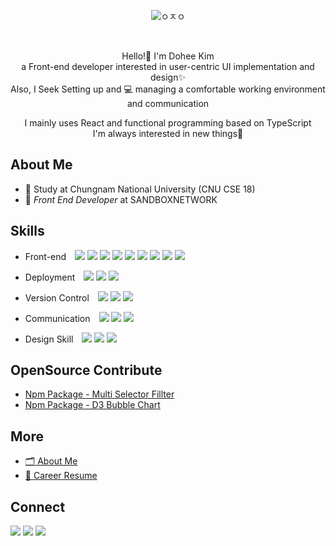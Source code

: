 <div align='center'>

![ㅇㅈㅇ](https://user-images.githubusercontent.com/44183221/205430572-99fa4db0-db4c-4b01-acad-35db4a7c98f0.png)

  
<br/>
  
Hello!👋 I'm Dohee Kim <br/>
a Front-end developer interested in user-centric UI implementation and design✨ <br/>
Also, I Seek Setting up and 💻 managing a comfortable working environment and communication

I mainly uses React and functional programming based on TypeScript <br/>
I'm always interested in new things💫

</div>
  
## About Me
* 📝 Study at Chungnam National University (CNU CSE 18)
* 💼 *Front End Developer* at SANDBOXNETWORK


## Skills


* Front-end <span><img src="https://img.shields.io/badge/HTML-e34f26?style=flat-square&logo=html5&logoColor=white"/></span> <span><img src="https://img.shields.io/badge/CSS-1572b6?style=flat-square&logo=css3&logoColor=white"/></span> <span><img src="https://img.shields.io/badge/sass-CC6699?style=flat-square&logo=Sass&logoColor=white"/></span> <span><img src="https://img.shields.io/badge/JavaScript-dbab09?style=flat-square&logo=javascript&logoColor=white"/></span> <span><img src="https://img.shields.io/badge/React-61dafb?style=flat-square&logo=react&logoColor=white"/></span> <span><img src="https://img.shields.io/badge/ReactNative-61dafb?style=flat-square&logo=react&logoColor=white"/></span> <span><img src="https://img.shields.io/badge/Recoil-0075EB?style=flat-square&logo=Revolut&logoColor=white"/></span> <span><img src="https://img.shields.io/badge/TypeScript-3178C6?style=flat-square&logo=TypeScript&logoColor=white"/></span> <span><img src="https://img.shields.io/badge/Next.js-000000?style=flat-square&logo=Next.js&logoColor=white"/></span> 



* Deployment <span><img src="https://img.shields.io/badge/AWS-232f3e?style=flat-square&logo=amazon-aws&logoColor=white"/></span> <span><img src="https://img.shields.io/badge/GoogleCloud-00c7b7?style=flat-square&logo=GoogleCloud&logoColor=white"/></span> <span><img src="https://img.shields.io/badge/GitHubActions-181717?style=flat-square&logo=GitHub Actions&logoColor=white"/></span>


* Version Control <span><img src="https://img.shields.io/badge/Git-f05032?style=flat-square&logo=git&logoColor=white"/></span> <span><img src="https://img.shields.io/badge/GitHub-181717?style=flat-square&logo=github&logoColor=white"/></span> <span><img src="https://img.shields.io/badge/npm-CB3837?style=flat-square&logo=NPM&logoColor=white"/></span>


* Communication <span><img src="https://img.shields.io/badge/Slack-0052cc?style=flat-square&logo=slack&logoColor=white"/></span> <span><img src="https://img.shields.io/badge/Figma-f24e1e?style=flat-square&logo=figma&logoColor=white"/></span> <span><img src="https://img.shields.io/badge/Notion-181717?style=flat-square&logo=notion&logoColor=white"/></span>
</div>


* Design Skill <span><img src="https://img.shields.io/badge/Photoshop-0052cc?style=flat-square&logo=adobe&logoColor=white"/></span> <span><img src="https://img.shields.io/badge/Xd-red?style=flat-square&logo=adobe&logoColor=white"/></span> <span><img src="https://img.shields.io/badge/Illustrator-ffff?style=flat-square&logo=adobe&logoColor=white"/></span> 



## OpenSource Contribute
* [Npm Package - Multi Selector Fillter](https://www.youtube.com/?gl=KR&hl=ko)
* [Npm Package - D3 Bubble Chart](https://www.youtube.com/?gl=KR&hl=ko)


## More
* [🗂 About Me](https://irelifesheet.notion.site/About-Me-7abbf9c908424552965646317385d345)
* [💼 Career Resume](https://irelifesheet.notion.site/2022-d8b44b10717e4134868616f8d915027f)

## Connect
<a href="https://iredays.tistory.com/"><img src="https://img.shields.io/badge/Tech Record-7A78D7?style=flat-square&logo=Tistory&logoColor=white&link=https://iredays.tistory.com/"/></a>  <a href="https://www.linkedin.com/in/dohee-kim-9148a91b6/"><img src="https://img.shields.io/badge/DoHee LinkedIn-0A66C2?style=flat-square&logo=linkedin&logoColor=white&link=https://www.linkedin.com/in/dohee-kim-9148a91b6/"/></a> <a href="mailto:kimdohee055@gmail.com"><img src="https://img.shields.io/badge/kimdohee055@gmail.com-CB3837?style=flat-square&logo=Gmail&logoColor=white&link=mailto:kimdohee055@gmail.com"/></a>
